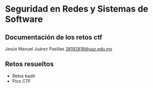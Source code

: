 # Seguridad en Redes y Sistemas de Software

## Documentación de los retos ctf

Jesús Manuel Juárez Pasillas
38192816@uaz.edu.mx

## Retos resueltos
- Retos badit
- Pico CTF

